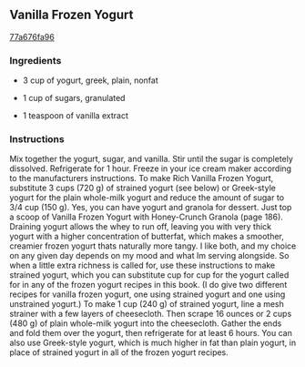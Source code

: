 ## Vanilla Frozen Yogurt

[77a676fa96](http://www.epicurious.com/recipes/food/views/vanilla-frozen-yogurt-379853)

### Ingredients

 - 3 cup of yogurt, greek, plain, nonfat

 - 1 cup of sugars, granulated

 - 1 teaspoon of vanilla extract

### Instructions

Mix together the yogurt, sugar, and vanilla. Stir until the sugar is completely dissolved. Refrigerate for 1 hour. Freeze in your ice cream maker according to the manufacturers instructions. To make Rich Vanilla Frozen Yogurt, substitute 3 cups (720 g) of strained yogurt (see below) or Greek-style yogurt for the plain whole-milk yogurt and reduce the amount of sugar to 3/4 cup (150 g). Yes, you can have yogurt and granola for dessert. Just top a scoop of Vanilla Frozen Yogurt with Honey-Crunch Granola (page 186). Draining yogurt allows the whey to run off, leaving you with very thick yogurt with a higher concentration of butterfat, which makes a smoother, creamier frozen yogurt thats naturally more tangy. I like both, and my choice on any given day depends on my mood and what Im serving alongside. So when a little extra richness is called for, use these instructions to make strained yogurt, which you can substitute cup for cup for the yogurt called for in any of the frozen yogurt recipes in this book. (I do give two different recipes for vanilla frozen yogurt, one using strained yogurt and one using unstrained yogurt.) To make 1 cup (240 g) of strained yogurt, line a mesh strainer with a few layers of cheesecloth. Then scrape 16 ounces or 2 cups (480 g) of plain whole-milk yogurt into the cheesecloth. Gather the ends and fold them over the yogurt, then refrigerate for at least 6 hours. You can also use Greek-style yogurt, which is much higher in fat than plain yogurt, in place of strained yogurt in all of the frozen yogurt recipes.
